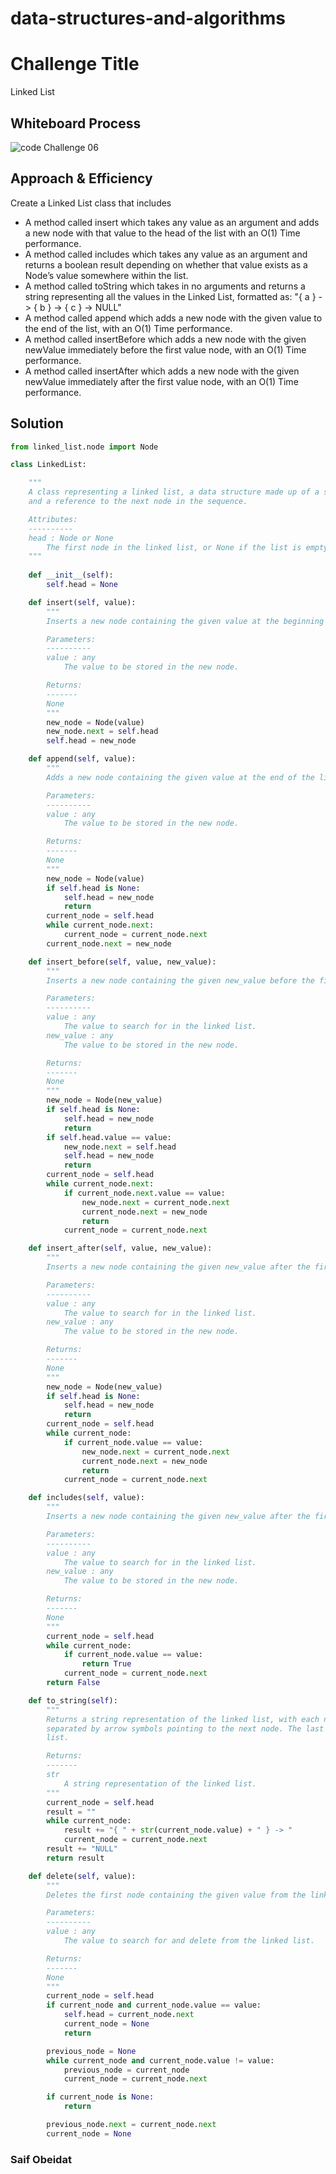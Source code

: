 # data-structures-and-algorithms


# Challenge Title
Linked List

## Whiteboard Process
    
![code Challenge 06](Untitled%20(3).jpg  "Linked List")

## Approach & Efficiency
Create a Linked List class that includes
- A method called insert which takes any value as an argument and adds a new node with that value to the head of the list with an O(1) Time performance.
- A method called includes which takes any value as an argument and returns a boolean result depending on whether that value exists as a Node’s value somewhere within the list.
- A method called toString which takes in no arguments and returns a string representing all the values in the Linked List, formatted as:
"{ a } -> { b } -> { c } -> NULL"
- A method called append which adds a new node with the given value to the end of the list, with an O(1) Time performance.
- A method called insertBefore which adds a new node with the given newValue immediately before the first value node, with an O(1) Time performance.
- A method called insertAfter which adds a new node with the given newValue immediately after the first value node, with an O(1) Time performance.

## Solution

``` python
from linked_list.node import Node

class LinkedList:

    """
    A class representing a linked list, a data structure made up of a sequence of nodes, each containing some data
    and a reference to the next node in the sequence.

    Attributes:
    ----------
    head : Node or None
        The first node in the linked list, or None if the list is empty.
    """
    
    def __init__(self):
        self.head = None

    def insert(self, value):
        """
        Inserts a new node containing the given value at the beginning of the linked list.

        Parameters:
        ----------
        value : any
            The value to be stored in the new node.

        Returns:
        -------
        None
        """
        new_node = Node(value)
        new_node.next = self.head
        self.head = new_node

    def append(self, value):
        """
        Adds a new node containing the given value at the end of the linked list.

        Parameters:
        ----------
        value : any
            The value to be stored in the new node.

        Returns:
        -------
        None
        """
        new_node = Node(value)
        if self.head is None:
            self.head = new_node
            return
        current_node = self.head
        while current_node.next:
            current_node = current_node.next
        current_node.next = new_node

    def insert_before(self, value, new_value):
        """
        Inserts a new node containing the given new_value before the first occurrence of the given value in the linked list.

        Parameters:
        ----------
        value : any
            The value to search for in the linked list.
        new_value : any
            The value to be stored in the new node.

        Returns:
        -------
        None
        """
        new_node = Node(new_value)
        if self.head is None:
            self.head = new_node
            return
        if self.head.value == value:
            new_node.next = self.head
            self.head = new_node
            return
        current_node = self.head
        while current_node.next:
            if current_node.next.value == value:
                new_node.next = current_node.next
                current_node.next = new_node
                return
            current_node = current_node.next

    def insert_after(self, value, new_value):
        """
        Inserts a new node containing the given new_value after the first occurrence of the given value in the linked list.

        Parameters:
        ----------
        value : any
            The value to search for in the linked list.
        new_value : any
            The value to be stored in the new node.

        Returns:
        -------
        None
        """
        new_node = Node(new_value)
        if self.head is None:
            self.head = new_node
            return
        current_node = self.head
        while current_node:
            if current_node.value == value:
                new_node.next = current_node.next
                current_node.next = new_node
                return
            current_node = current_node.next

    def includes(self, value):
        """
        Inserts a new node containing the given new_value after the first occurrence of the given value in the linked list.

        Parameters:
        ----------
        value : any
            The value to search for in the linked list.
        new_value : any
            The value to be stored in the new node.

        Returns:
        -------
        None
        """
        current_node = self.head
        while current_node:
            if current_node.value == value:
                return True
            current_node = current_node.next
        return False

    def to_string(self):
        """
        Returns a string representation of the linked list, with each node's value enclosed in curly braces and
        separated by arrow symbols pointing to the next node. The last arrow points to NULL to indicate the end of the
        list.

        Returns:
        -------
        str
            A string representation of the linked list.
        """
        current_node = self.head
        result = ""
        while current_node:
            result += "{ " + str(current_node.value) + " } -> "
            current_node = current_node.next
        result += "NULL"
        return result

    def delete(self, value):
        """
        Deletes the first node containing the given value from the linked list, if it exists.

        Parameters:
        ----------
        value : any
            The value to search for and delete from the linked list.

        Returns:
        -------
        None
        """
        current_node = self.head
        if current_node and current_node.value == value:
            self.head = current_node.next
            current_node = None
            return

        previous_node = None
        while current_node and current_node.value != value:
            previous_node = current_node
            current_node = current_node.next

        if current_node is None:
            return

        previous_node.next = current_node.next
        current_node = None

```

### Saif Obeidat